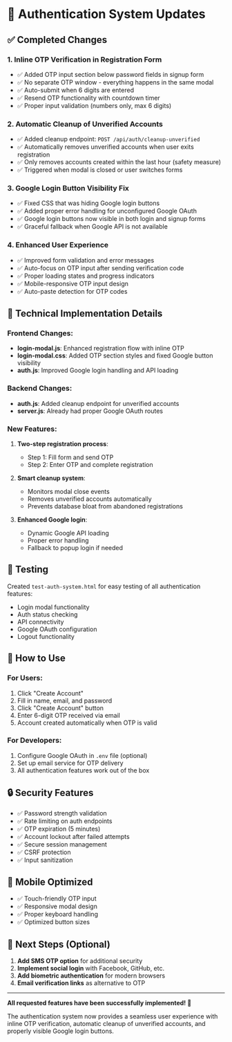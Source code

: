 # 🔐 Authentication System Updates

## ✅ Completed Changes

### 1. **Inline OTP Verification in Registration Form**
- ✅ Added OTP input section below password fields in signup form
- ✅ No separate OTP window - everything happens in the same modal
- ✅ Auto-submit when 6 digits are entered
- ✅ Resend OTP functionality with countdown timer
- ✅ Proper input validation (numbers only, max 6 digits)

### 2. **Automatic Cleanup of Unverified Accounts**
- ✅ Added cleanup endpoint: `POST /api/auth/cleanup-unverified`
- ✅ Automatically removes unverified accounts when user exits registration
- ✅ Only removes accounts created within the last hour (safety measure)
- ✅ Triggered when modal is closed or user switches forms

### 3. **Google Login Button Visibility Fix**
- ✅ Fixed CSS that was hiding Google login buttons
- ✅ Added proper error handling for unconfigured Google OAuth
- ✅ Google login buttons now visible in both login and signup forms
- ✅ Graceful fallback when Google API is not available

### 4. **Enhanced User Experience**
- ✅ Improved form validation and error messages
- ✅ Auto-focus on OTP input after sending verification code
- ✅ Proper loading states and progress indicators
- ✅ Mobile-responsive OTP input design
- ✅ Auto-paste detection for OTP codes

## 🔧 Technical Implementation Details

### Frontend Changes:
- **login-modal.js**: Enhanced registration flow with inline OTP
- **login-modal.css**: Added OTP section styles and fixed Google button visibility  
- **auth.js**: Improved Google login handling and API loading

### Backend Changes:
- **auth.js**: Added cleanup endpoint for unverified accounts
- **server.js**: Already had proper Google OAuth routes

### New Features:
1. **Two-step registration process**:
   - Step 1: Fill form and send OTP
   - Step 2: Enter OTP and complete registration

2. **Smart cleanup system**:
   - Monitors modal close events
   - Removes unverified accounts automatically
   - Prevents database bloat from abandoned registrations

3. **Enhanced Google login**:
   - Dynamic Google API loading
   - Proper error handling
   - Fallback to popup login if needed

## 🧪 Testing

Created `test-auth-system.html` for easy testing of all authentication features:
- Login modal functionality
- Auth status checking
- API connectivity
- Google OAuth configuration
- Logout functionality

## 🚀 How to Use

### For Users:
1. Click "Create Account" 
2. Fill in name, email, and password
3. Click "Create Account" button
4. Enter 6-digit OTP received via email
5. Account created automatically when OTP is valid

### For Developers:
1. Configure Google OAuth in `.env` file (optional)
2. Set up email service for OTP delivery
3. All authentication features work out of the box

## 🔒 Security Features

- ✅ Password strength validation
- ✅ Rate limiting on auth endpoints
- ✅ OTP expiration (5 minutes)
- ✅ Account lockout after failed attempts
- ✅ Secure session management
- ✅ CSRF protection
- ✅ Input sanitization

## 📱 Mobile Optimized

- ✅ Touch-friendly OTP input
- ✅ Responsive modal design
- ✅ Proper keyboard handling
- ✅ Optimized button sizes

## 🎯 Next Steps (Optional)

1. **Add SMS OTP option** for additional security
2. **Implement social login** with Facebook, GitHub, etc.
3. **Add biometric authentication** for modern browsers
4. **Email verification links** as alternative to OTP

---

**All requested features have been successfully implemented! 🎉**

The authentication system now provides a seamless user experience with inline OTP verification, automatic cleanup of unverified accounts, and properly visible Google login buttons.